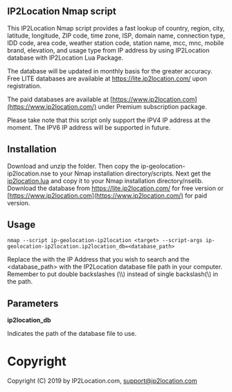 ## IP2Location Nmap script

This IP2Location Nmap script provides a fast lookup of country, region, city, latitude, longitude, ZIP code, time zone, ISP, domain name, connection type, IDD code, area code, weather station code, station name, mcc, mnc, mobile brand, elevation, and usage type from IP address by using IP2Location database with IP2Location Lua Package. 

The database will be updated in monthly basis for the greater accuracy. Free LITE databases are available at <https://lite.ip2location.com/> upon registration.

The paid databases are available at [https://www.ip2location.com](https://www.ip2location.com/) under Premium subscription package.

Please take note that this script only support the IPV4 IP address at the moment. The IPV6 IP address will be supported in future.

## Installation

Download and unzip the folder. Then copy the ip-geolocation-ip2location.nse to your Nmap installation directory/scripts. Next get the [ip2location.lua](https://github.com/ip2location/ip2location-lua/blob/master/ip2location.lua) and copy it to your Nmap installation directory/nselib. Download the database from https://lite.ip2location.com/ for free version or [https://www.ip2location.com](https://www.ip2location.com/) for paid version.

## Usage

`nmap --script ip-geolocation-ip2location <target> --script-args ip-geolocation-ip2location.ip2location_db=<database_path>`

Replace the <target> with the IP Address that you wish to search and the <database_path> with the IP2Location database file path in your computer. Remember to put double backslashes (\\\\) instead of single backslash(\\) in the path.

## Parameters

**ip2location_db**

Indicates the path of the database file to use.

# Copyright

Copyright (C) 2019 by IP2Location.com, [support@ip2location.com](mailto:support@ip2location.com)